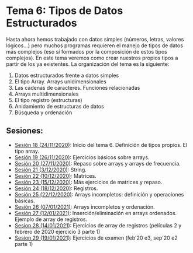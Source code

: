 # Tema 6: Tipos de Datos Estructurados

Hasta ahora hemos trabajado con datos simples (números, letras, valores lógicos...) pero muchos programas requieren el manejo de tipos de datos más complejos (eso sí formados por la composición de estos tipos complejos). En este tema veremos como crear nuestros propios tipos a partir de los ya existentes. La organización del tema es la siguiente:

1. Datos estructurados frente a datos simples
2. El tipo Array. Arrays unidimensionales
3. Las cadenas de caracteres. Funciones relacionadas
4. Arrays multidimensionales
5. El tipo registro (estructuras)
6. Anidamiento de estructuras de datos
7. Búsqueda y ordenación

## Sesiones:
* [Sesión 18 (24/11/2020)](tema5/sesion18.md): Inicio del tema 6. Definición de tipos propios. El tipo array.
* [Sesión 19 (26/11/2020)](tema6/sesion19.md): Ejercicios básicos sobre arrays.
* [Sesión 20 (27/11/2020)](tema6/sesion20.md): Repaso sobre arrays y arrays de frecuencia.
* [Sesión 21 (3/12/2020)](tema6/sesion21.md): String.
* [Sesión 22 (10/12/2020)](tema6/sesion22.md): Matrices.
* [Sesión 23 (15/12/2020)](tema6/sesion23.md): Más ejercicios de matrices y repaso.
* [Sesión 24 (18/12/2020)](tema6/sesion24.md): Registros.
* [Sesión 25 (22/12/2020)](tema6/sesion25.md): Arrays incompletos: definición y operaciones básicas.
* [Sesión 26 (07/01/2021)](tema6/sesion26.md): Arrays incompletos y ordenación.
* [Sesión 27 (12/01/2021)](tema6/sesion27.md): Inserción/eliminación en arrays ordenados. Ejemplo de array de registros.
* [Sesion 28 (14/01/2021)](tema6/sesion28.md): Ejercicios de array de registros (películas 2 y febrero de 2020 ejercicio 3 parte 1)
* [Sesion 29 (19/01/2021)](tema6/sesion29.md): Ejercicios de examen (feb'20 e3, sep'20 e2 parte 1)
